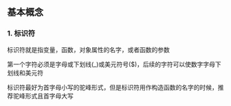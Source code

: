 ## 基本概念

### 1. 标识符

标识符就是指变量，函数，对象属性的名字，或者函数的参数

第一个字符必须是字母或下划线(_)或美元符号($)，后续的字符可以使数字字母下划线和美元符

标识符最好为首字母小写的驼峰形式，但是标识符用作构造函数的名字的时候，推荐驼峰形式且首字母大写

